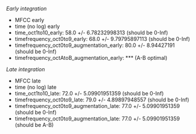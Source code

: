 *Early integration*
* MFCC early
* time (no log) early
* time_oct1to10_early: 58.0 +/- 6.78232998313 (should be 0-Inf)
* timefrequency_oct0to9_early: 68.0 +/- 9.79795897113 (should be 0-Inf)
* timefrequency_oct0to9_augmentation_early: 80.0 +/- 8.94427191 (should be 0-Inf)
* timefrequency_octAtoB_augmentation_early: *** (A-B optimal)

*Late integration*
* MFCC late
* time (no log) late
* time_oct1to10_late: 72.0 +/- 5.09901951359 (should be 0-Inf)
* timefrequency_oct0to9_late: 79.0 +/- 4.89897948557 (should be 0-Inf)
* timefrequency_oct0to9_augmentation_late: 77.0 +/- 5.09901951359 (should be 0-Inf)
* timefrequency_oct0to9_augmentation_late: 77.0 +/- 5.09901951359 (should be A-B)


